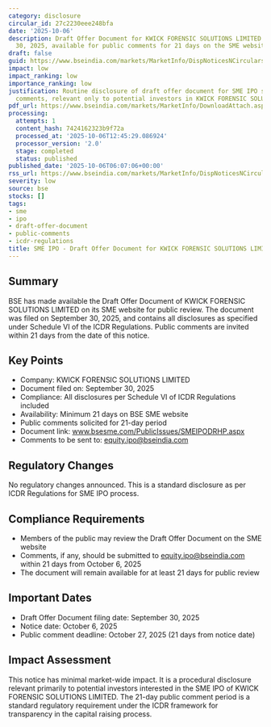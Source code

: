 ```yaml
---
category: disclosure
circular_id: 27c2230eee248bfa
date: '2025-10-06'
description: Draft Offer Document for KWICK FORENSIC SOLUTIONS LIMITED filed on September
  30, 2025, available for public comments for 21 days on the SME website.
draft: false
guid: https://www.bseindia.com/markets/MarketInfo/DispNoticesNCirculars.aspx?Noticeid={7E124346-D9B1-4356-84D1-69F2021E01E1}&noticeno=20251006-10&dt=10/06/2025&icount=10&totcount=28&flag=0
impact: low
impact_ranking: low
importance_ranking: low
justification: Routine disclosure of draft offer document for SME IPO seeking public
  comments, relevant only to potential investors in KWICK FORENSIC SOLUTIONS LIMITED
pdf_url: https://www.bseindia.com/markets/MarketInfo/DownloadAttach.aspx?id=20251006-10&attachedId=
processing:
  attempts: 1
  content_hash: 7424162323b9f72a
  processed_at: '2025-10-06T12:45:29.086924'
  processor_version: '2.0'
  stage: completed
  status: published
published_date: '2025-10-06T06:07:06+00:00'
rss_url: https://www.bseindia.com/markets/MarketInfo/DispNoticesNCirculars.aspx?Noticeid={7E124346-D9B1-4356-84D1-69F2021E01E1}&noticeno=20251006-10&dt=10/06/2025&icount=10&totcount=28&flag=0
severity: low
source: bse
stocks: []
tags:
- sme
- ipo
- draft-offer-document
- public-comments
- icdr-regulations
title: SME IPO - Draft Offer Document for KWICK FORENSIC SOLUTIONS LIMITED
---
```


## Summary

BSE has made available the Draft Offer Document of KWICK FORENSIC SOLUTIONS LIMITED on its SME website for public review. The document was filed on September 30, 2025, and contains all disclosures as specified under Schedule VI of the ICDR Regulations. Public comments are invited within 21 days from the date of this notice.

## Key Points

- Company: KWICK FORENSIC SOLUTIONS LIMITED
- Document filed on: September 30, 2025
- Compliance: All disclosures per Schedule VI of ICDR Regulations included
- Availability: Minimum 21 days on BSE SME website
- Public comments solicited for 21-day period
- Document link: www.bsesme.com/PublicIssues/SMEIPODRHP.aspx
- Comments to be sent to: equity.ipo@bseindia.com

## Regulatory Changes

No regulatory changes announced. This is a standard disclosure as per ICDR Regulations for SME IPO process.

## Compliance Requirements

- Members of the public may review the Draft Offer Document on the SME website
- Comments, if any, should be submitted to equity.ipo@bseindia.com within 21 days from October 6, 2025
- The document will remain available for at least 21 days for public review

## Important Dates

- Draft Offer Document filing date: September 30, 2025
- Notice date: October 6, 2025
- Public comment deadline: October 27, 2025 (21 days from notice date)

## Impact Assessment

This notice has minimal market-wide impact. It is a procedural disclosure relevant primarily to potential investors interested in the SME IPO of KWICK FORENSIC SOLUTIONS LIMITED. The 21-day public comment period is a standard regulatory requirement under the ICDR framework for transparency in the capital raising process.